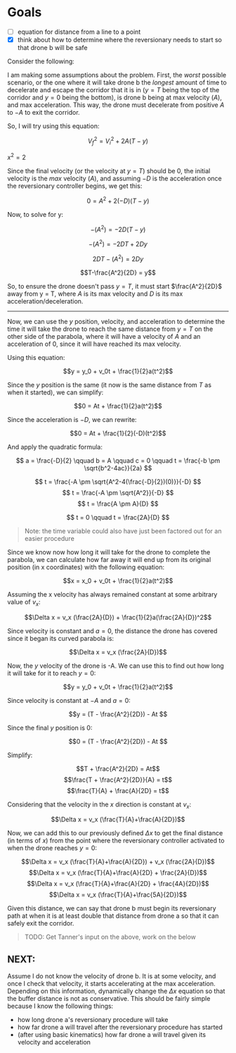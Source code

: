 # Goals

- [ ] equation for distance from a line to a point
- [x] think about how to determine where the reversionary needs to start so that
drone b will be safe

Consider the following:

I am making some assumptions about the problem. First, the *worst* possible
scenario, or the one where it will take drone b the *longest* amount of time to
decelerate and escape the corridor that it is in ($y=T$ being the top of the
corridor and $y = 0$ being the bottom), is drone b being at max velocity ($A$),
and max acceleration. This way, the drone must decelerate from positive $A$ to
$-A$ to exit the corridor.

So, I will try using this equation:

$$V_f^2 = V_i^2 + 2A(T-y)$$

$x^2 = 2$

Since the final velocity (or the velocity at $y = T$) should be 0, the initial
velocity is the *max* velocity ($A$), and assuming $-D$ is the acceleration once
the reversionary controller begins, we get this: 

$$0 = A^2 + 2 (-D)(T-y)$$

Now, to solve for y: 

$$-(A^2) = -2D(T−y)$$

$$-(A^2) = -2DT+2Dy$$

$$2DT-(A^2) = 2Dy$$

$$T-\frac{A^2}{2D} = y$$

So, to ensure the drone doesn't pass $y = T$, it must start $\frac{A^2}{2D}$
away from y = T, where $A$ is its max velocity and $D$ is its max
acceleration/deceleration.

---

Now, we can use the $y$ position, velocity, and acceleration to determine the
time it will take the drone to reach the same distance from $y=T$ on the other
side of the parabola, where it will have a velocity of $A$ and an acceleration
of 0, since it will have reached its max velocity.

Using this equation:

$$y = y_0 + v_0t + \frac{1}{2}a(t^2)$$

Since the $y$ position is the same (it now is the same distance from $T$ as when
it started), we can simplify:

$$0 = At + \frac{1}{2}a(t^2)$$

Since the acceleration is $-D$, we can rewrite:

$$0 = At + \frac{1}{2}(-D)(t^2)$$

And apply the quadratic formula:

$$
a = \frac{-D}{2}
\qquad
b = A
\qquad
c = 0
\qquad
t = \frac{-b \pm \sqrt{b^2-4ac}}{2a}
$$

$$ t = \frac{-A \pm \sqrt{A^2-4(\frac{-D}{2})(0)}}{-D} $$
$$ t = \frac{-A \pm \sqrt{A^2}}{-D} $$
$$ t = \frac{A \pm A}{D} $$

$$
t = 0
\qquad
t = \frac{2A}{D}
$$

> Note: the time variable could also have just been factored out for an easier
> procedure

Since we know now how long it will take for the drone to complete the parabola,
we can calculate how far away it will end up from its original position (in x
coordinates) with the following equation:

$$x = x_0 + v_0t + \frac{1}{2}a(t^2)$$

Assuming the x velocity has always remained constant at some arbitrary value of
$v_x$:

$$\Delta x = v_x (\frac{2A}{D}) + \frac{1}{2}a(\frac{2A}{D})^2$$

Since velocity is constant and $a = 0$, the distance the drone has covered since
it began its curved parabola is:

$$\Delta x = v_x (\frac{2A}{D})$$

Now, the $y$ velocity of the drone is -A. We can use this to find out how long
it will take for it to reach $y=0$:

$$y = y_0 + v_0t + \frac{1}{2}a(t^2)$$

Since velocity is constant at $-A$ and $a = 0$:

$$y = (T - \frac{A^2}{2D}) - At $$

Since the final $y$ position is 0:

$$0 = (T - \frac{A^2}{2D}) - At $$

Simplify:

$$T + \frac{A^2}{2D} = At$$
$$\frac{T + \frac{A^2}{2D}}{A} = t$$
$$\frac{T}{A} + \frac{A}{2D} = t$$

Considering that the velocity in the $x$ direction is constant at $v_x$:

$$\Delta x = v_x (\frac{T}{A}+\frac{A}{2D})$$

Now, we can add this to our previously defined $\Delta x$ to get the final
distance (in terms of $x$) from the point where the reversionary controller
activated to when the drone reaches $y=0$:

$$\Delta x = v_x (\frac{T}{A}+\frac{A}{2D}) + v_x (\frac{2A}{D})$$
$$\Delta x = v_x (\frac{T}{A}+\frac{A}{2D} + \frac{2A}{D})$$
$$\Delta x = v_x (\frac{T}{A}+\frac{A}{2D} + \frac{4A}{2D})$$
$$\Delta x = v_x (\frac{T}{A}+\frac{5A}{2D})$$

Given this distance, we can say that drone b must begin its reversionary path at
when it is at least double that distance from drone a so that it can safely exit
the corridor.

> TODO: Get Tanner's input on the above, work on the below

## NEXT:
Assume I do not know the velocity of drone b. It is at some velocity, and once I
check that velocity, it starts accelerating at the max acceleration. Depending
on this information, dynamically change the $\Delta x$ equation so that the
buffer distance is not as conservative. This should be fairly simple because I
know the following things: 

- how long drone a's reversionary procedure will take
- how far drone a will travel after the reversionary procedure has started
- (after using basic kinematics) how far drone a will travel given its velocity
and acceleration
